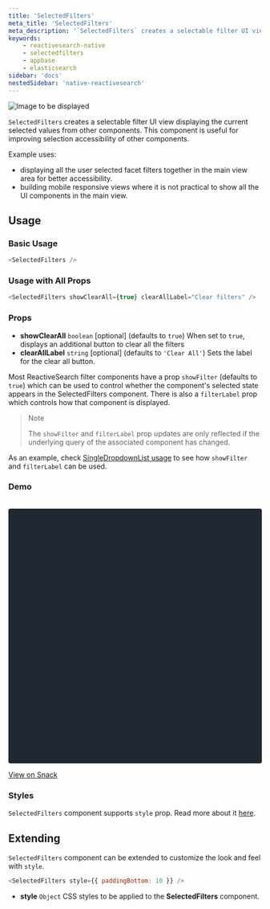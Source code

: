 ```yaml
---
title: 'SelectedFilters'
meta_title: 'SelectedFilters'
meta_description: '`SelectedFilters` creates a selectable filter UI view displaying the current selected values from other components.'
keywords:
    - reactivesearch-native
    - selectedfilters
    - appbase
    - elasticsearch
sidebar: 'docs'
nestedSidebar: 'native-reactivesearch'
---
```


![Image to be displayed](https://imgur.com/WA6Gi88.png)

`SelectedFilters` creates a selectable filter UI view displaying the current selected values from other components. This component is useful for improving selection accessibility of other components.

Example uses:

-   displaying all the user selected facet filters together in the main view area for better accessibility.
-   building mobile responsive views where it is not practical to show all the UI components in the main view.

## Usage

### Basic Usage

```js
<SelectedFilters />
```

### Usage with All Props

```js
<SelectedFilters showClearAll={true} clearAllLabel="Clear filters" />
```

### Props

-   **showClearAll** `boolean` [optional] (defaults to `true`)
    When set to `true`, displays an additional button to clear all the filters
-   **clearAllLabel** `string` [optional] (defaults to `'Clear All'`)
    Sets the label for the clear all button.

Most ReactiveSearch filter components have a prop `showFilter` (defaults to `true`) which can be used to control whether the component's selected state appears in the SelectedFilters component. There is also a `filterLabel` prop which controls how that component is displayed.

> Note
>
> The `showFilter` and `filterLabel` prop updates are only reflected if the underlying query of the associated component has changed.

As an example, check [SingleDropdownList usage](/components/singledropdownlist.html#usage) to see how `showFilter` and `filterLabel` can be used.

### Demo

<br />

<div data-snack-id="@divyanshu013/selectedfilters-example" data-snack-platform="ios" data-snack-preview="true" data-snack-theme="dark" style="overflow:hidden;background:#212733;border:1px solid rgba(0,0,0,.16);border-radius:4px;height:505px;width:100%"></div>

<a href="https://snack.expo.io/@divyanshu013/selectedfilters-example" target="_blank">View on Snack</a>

### Styles

`SelectedFilters` component supports `style` prop. Read more about it [here](/docs/reactivesearch/native/advanced/Style/).

## Extending

`SelectedFilters` component can be extended to customize the look and feel with `style`.

```js
<SelectedFilters style={{ paddingBottom: 10 }} />
```

-   **style** `Object`
    CSS styles to be applied to the **SelectedFilters** component.
